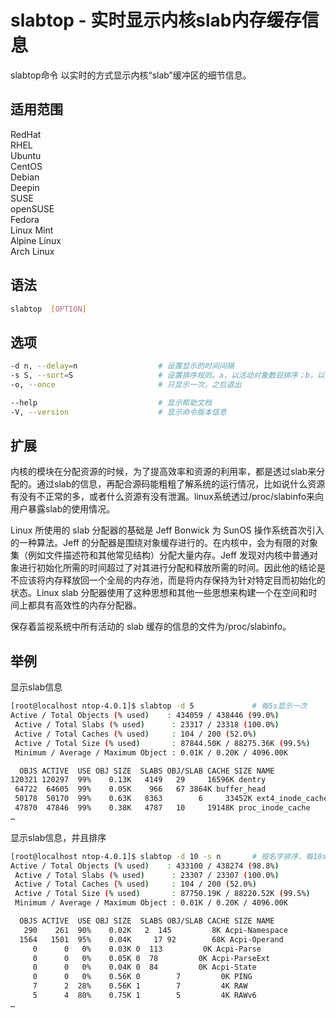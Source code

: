# slabtop - 实时显示内核slab内存缓存信息

slabtop命令 以实时的方式显示内核“slab”缓冲区的细节信息。

## 适用范围

<!-- <div class="svg linux">Linux</div> -->
<div class="svg redhat">RedHat</div>
<div class="svg rhel">RHEL</div>
<div class="svg ubuntu">Ubuntu</div>
<div class="svg centos">CentOS</div>
<div class="svg debian">Debian</div>
<div class="svg deepin">Deepin</div>
<div class="svg suse">SUSE</div>
<div class="svg opensuse">openSUSE</div>
<div class="svg fedora">Fedora</div>
<div class="svg linuxmint">Linux Mint</div>
<!-- <div class="svg mxlinux">MX Linux</div> -->
<div class="svg alpinelinux">Alpine Linux</div>
<div class="svg archlinux">Arch Linux</div>

## 语法

``` bash
slabtop  [OPTION]
```

## 选项

``` bash
-d n, --delay=n                  # 设置显示的时间间隔
-s S, --sort=S                   # 设置排序规则。a，以活动对象数目排序；b，以每个slab对象数目排序；c，以缓存大小排序；l，以slab数量排序；v，以多动的slab排序；n，以名字排序；o，以对象数目排序；p，以每slab的页数排序；u，以缓存利用率排序
-o, --once                       # 只显示一次，之后退出

--help                           # 显示帮助文档
-V, --version                    # 显示命令版本信息
```
## 扩展
内核的模块在分配资源的时候，为了提高效率和资源的利用率，都是透过slab来分配的。通过slab的信息，再配合源码能粗粗了解系统的运行情况，比如说什么资源有没有不正常的多，或者什么资源有没有泄漏。linux系统透过/proc/slabinfo来向用户暴露slab的使用情况。

Linux 所使用的 slab 分配器的基础是 Jeff Bonwick 为 SunOS 操作系统首次引入的一种算法。Jeff 的分配器是围绕对象缓存进行的。在内核中，会为有限的对象集（例如文件描述符和其他常见结构）分配大量内存。Jeff 发现对内核中普通对象进行初始化所需的时间超过了对其进行分配和释放所需的时间。因此他的结论是不应该将内存释放回一个全局的内存池，而是将内存保持为针对特定目而初始化的状态。Linux slab 分配器使用了这种思想和其他一些思想来构建一个在空间和时间上都具有高效性的内存分配器。

保存着监视系统中所有活动的 slab 缓存的信息的文件为/proc/slabinfo。
## 举例
显示slab信息
``` bash
[root@localhost ntop-4.0.1]$ slabtop -d 5             # 每5s显示一次
Active / Total Objects (% used)    : 434059 / 438446 (99.0%)
 Active / Total Slabs (% used)      : 23317 / 23318 (100.0%)
 Active / Total Caches (% used)     : 104 / 200 (52.0%)
 Active / Total Size (% used)       : 87844.50K / 88275.36K (99.5%)
 Minimum / Average / Maximum Object : 0.01K / 0.20K / 4096.00K 

  OBJS ACTIVE  USE OBJ SIZE  SLABS OBJ/SLAB CACHE SIZE NAME         
120321 120297  99%    0.13K   4149   29     16596K dentry
 64722  64605  99%    0.05K    966   67 3864K buffer_head
 50178  50170  99%    0.63K   8363        6     33452K ext4_inode_cache
 47870  47846  99%    0.38K   4787   10     19148K proc_inode_cache
…
```
显示slab信息，并且排序
``` bash
[root@localhost ntop-4.0.1]$ slabtop -d 10 -s n       # 按名字排序，每10s显示一次
Active / Total Objects (% used)    : 433100 / 438274 (98.8%)
 Active / Total Slabs (% used)      : 23307 / 23307 (100.0%)
 Active / Total Caches (% used)     : 104 / 200 (52.0%)
 Active / Total Size (% used)       : 87750.19K / 88220.52K (99.5%)
 Minimum / Average / Maximum Object : 0.01K / 0.20K / 4096.00K 

  OBJS ACTIVE  USE OBJ SIZE  SLABS OBJ/SLAB CACHE SIZE NAME 
   290    261  90%    0.02K   2  145         8K Acpi-Namespace
  1564   1501  95%    0.04K     17 92        68K Acpi-Operand
     0      0   0%    0.03K 0  113         0K Acpi-Parse
     0      0   0%    0.05K 0  78         0K Acpi-ParseExt
     0      0   0%    0.04K 0  84         0K Acpi-State
     0      0   0%    0.56K 0        7         0K PING
     7      2  28%    0.56K 1        7         4K RAW
     5      4  80%    0.75K 1        5         4K RAWv6
…
```
